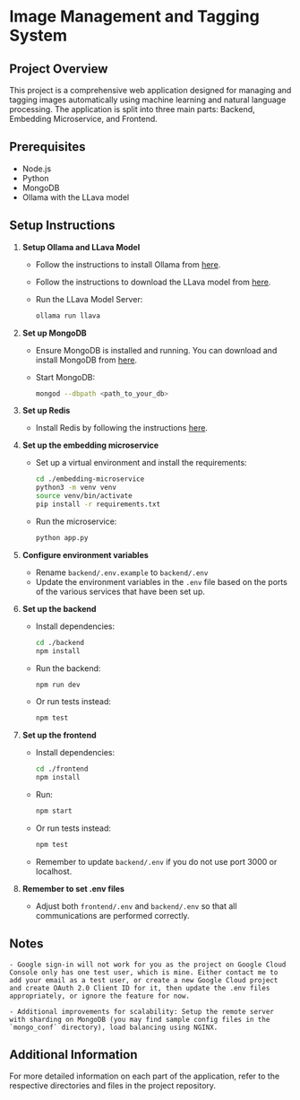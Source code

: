 # Image Management and Tagging System

## Project Overview

This project is a comprehensive web application designed for managing and tagging images automatically using machine learning and natural language processing. The application is split into three main parts: Backend, Embedding Microservice, and Frontend.

## Prerequisites

- Node.js
- Python
- MongoDB
- Ollama with the LLava model

## Setup Instructions

1. **Setup Ollama and LLava Model**

    - Follow the instructions to install Ollama from [here](https://ollama.com/download).
    - Follow the instructions to download the LLava model from [here](https://ollama.com/library/llava).
    - Run the LLava Model Server:

        ```bash
        ollama run llava
        ```

2. **Set up MongoDB**

    - Ensure MongoDB is installed and running. You can download and install MongoDB from [here](https://www.mongodb.com/try/download/community).
    - Start MongoDB:

        ```bash
        mongod --dbpath <path_to_your_db>
        ```
3. **Set up Redis**

    - Install Redis by following the instructions [here](https://redis.io/docs/latest/operate/oss_and_stack/install/install-redis/).

4. **Set up the embedding microservice**

    - Set up a virtual environment and install the requirements:

        ```bash
        cd ./embedding-microservice
        python3 -m venv venv
        source venv/bin/activate
        pip install -r requirements.txt
        ```

    - Run the microservice:

        ```bash
        python app.py
        ```
5. **Configure environment variables**

    - Rename `backend/.env.example` to `backend/.env`
    - Update the environment variables in the `.env` file based on the ports of the various services that have been set up.

6. **Set up the backend**
    
    - Install dependencies: 

        ```bash
        cd ./backend
        npm install
        ```
    
    - Run the backend:

        ```bash
        npm run dev
        ```

    - Or run tests instead:

        ```bash
        npm test
        ```

7. **Set up the frontend**
    
    - Install dependencies:

        ```bash
        cd ./frontend
        npm install
        ```

    - Run:

        ```bash
        npm start
        ```
    
    - Or run tests instead:

        ```bash
        npm test
        ```

    - Remember to update `backend/.env` if you do not use port 3000 or localhost.

8. **Remember to set .env files**

    - Adjust both `frontend/.env` and `backend/.env` so that all communications are performed correctly.

## Notes

    - Google sign-in will not work for you as the project on Google Cloud Console only has one test user, which is mine. Either contact me to add your email as a test user, or create a new Google Cloud project and create OAuth 2.0 Client ID for it, then update the .env files appropriately, or ignore the feature for now.

    - Additional improvements for scalability: Setup the remote server with sharding on MongoDB (you may find sample config files in the `mongo_conf` directory), load balancing using NGINX.

## Additional Information

For more detailed information on each part of the application, refer to the respective directories and files in the project repository.
